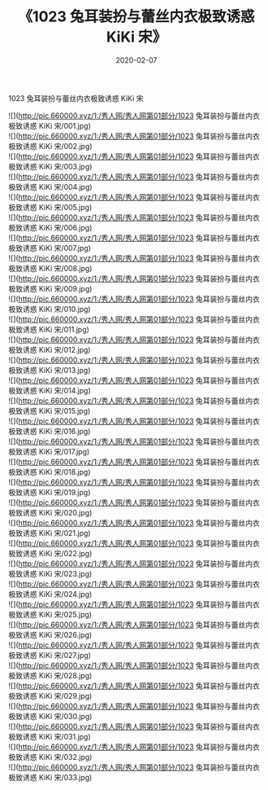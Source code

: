 ﻿---
layout: post
title:  《1023 兔耳装扮与蕾丝内衣极致诱惑 KiKi 宋》
date:   2020-02-07
img: http://pic.660000.xyz/1:/秀人网/秀人网第01部分/1023 兔耳装扮与蕾丝内衣极致诱惑 KiKi 宋/000.jpg
categories: [美女, 清纯, 唯美]
---

1023 兔耳装扮与蕾丝内衣极致诱惑 KiKi 宋

  ![](http://pic.660000.xyz/1:/秀人网/秀人网第01部分/1023 兔耳装扮与蕾丝内衣极致诱惑 KiKi 宋/001.jpg) <br> ![](http://pic.660000.xyz/1:/秀人网/秀人网第01部分/1023 兔耳装扮与蕾丝内衣极致诱惑 KiKi 宋/002.jpg) <br> ![](http://pic.660000.xyz/1:/秀人网/秀人网第01部分/1023 兔耳装扮与蕾丝内衣极致诱惑 KiKi 宋/003.jpg) <br> ![](http://pic.660000.xyz/1:/秀人网/秀人网第01部分/1023 兔耳装扮与蕾丝内衣极致诱惑 KiKi 宋/004.jpg) <br> ![](http://pic.660000.xyz/1:/秀人网/秀人网第01部分/1023 兔耳装扮与蕾丝内衣极致诱惑 KiKi 宋/005.jpg) <br> ![](http://pic.660000.xyz/1:/秀人网/秀人网第01部分/1023 兔耳装扮与蕾丝内衣极致诱惑 KiKi 宋/006.jpg) <br> ![](http://pic.660000.xyz/1:/秀人网/秀人网第01部分/1023 兔耳装扮与蕾丝内衣极致诱惑 KiKi 宋/007.jpg) <br> ![](http://pic.660000.xyz/1:/秀人网/秀人网第01部分/1023 兔耳装扮与蕾丝内衣极致诱惑 KiKi 宋/008.jpg) <br> ![](http://pic.660000.xyz/1:/秀人网/秀人网第01部分/1023 兔耳装扮与蕾丝内衣极致诱惑 KiKi 宋/009.jpg) <br> ![](http://pic.660000.xyz/1:/秀人网/秀人网第01部分/1023 兔耳装扮与蕾丝内衣极致诱惑 KiKi 宋/010.jpg) <br> ![](http://pic.660000.xyz/1:/秀人网/秀人网第01部分/1023 兔耳装扮与蕾丝内衣极致诱惑 KiKi 宋/011.jpg) <br> ![](http://pic.660000.xyz/1:/秀人网/秀人网第01部分/1023 兔耳装扮与蕾丝内衣极致诱惑 KiKi 宋/012.jpg) <br> ![](http://pic.660000.xyz/1:/秀人网/秀人网第01部分/1023 兔耳装扮与蕾丝内衣极致诱惑 KiKi 宋/013.jpg) <br> ![](http://pic.660000.xyz/1:/秀人网/秀人网第01部分/1023 兔耳装扮与蕾丝内衣极致诱惑 KiKi 宋/014.jpg) <br> ![](http://pic.660000.xyz/1:/秀人网/秀人网第01部分/1023 兔耳装扮与蕾丝内衣极致诱惑 KiKi 宋/015.jpg) <br> ![](http://pic.660000.xyz/1:/秀人网/秀人网第01部分/1023 兔耳装扮与蕾丝内衣极致诱惑 KiKi 宋/016.jpg) <br> ![](http://pic.660000.xyz/1:/秀人网/秀人网第01部分/1023 兔耳装扮与蕾丝内衣极致诱惑 KiKi 宋/017.jpg) <br> ![](http://pic.660000.xyz/1:/秀人网/秀人网第01部分/1023 兔耳装扮与蕾丝内衣极致诱惑 KiKi 宋/018.jpg) <br> ![](http://pic.660000.xyz/1:/秀人网/秀人网第01部分/1023 兔耳装扮与蕾丝内衣极致诱惑 KiKi 宋/019.jpg) <br> ![](http://pic.660000.xyz/1:/秀人网/秀人网第01部分/1023 兔耳装扮与蕾丝内衣极致诱惑 KiKi 宋/020.jpg) <br> ![](http://pic.660000.xyz/1:/秀人网/秀人网第01部分/1023 兔耳装扮与蕾丝内衣极致诱惑 KiKi 宋/021.jpg) <br> ![](http://pic.660000.xyz/1:/秀人网/秀人网第01部分/1023 兔耳装扮与蕾丝内衣极致诱惑 KiKi 宋/022.jpg) <br> ![](http://pic.660000.xyz/1:/秀人网/秀人网第01部分/1023 兔耳装扮与蕾丝内衣极致诱惑 KiKi 宋/023.jpg) <br> ![](http://pic.660000.xyz/1:/秀人网/秀人网第01部分/1023 兔耳装扮与蕾丝内衣极致诱惑 KiKi 宋/024.jpg) <br> ![](http://pic.660000.xyz/1:/秀人网/秀人网第01部分/1023 兔耳装扮与蕾丝内衣极致诱惑 KiKi 宋/025.jpg) <br> ![](http://pic.660000.xyz/1:/秀人网/秀人网第01部分/1023 兔耳装扮与蕾丝内衣极致诱惑 KiKi 宋/026.jpg) <br> ![](http://pic.660000.xyz/1:/秀人网/秀人网第01部分/1023 兔耳装扮与蕾丝内衣极致诱惑 KiKi 宋/027.jpg) <br> ![](http://pic.660000.xyz/1:/秀人网/秀人网第01部分/1023 兔耳装扮与蕾丝内衣极致诱惑 KiKi 宋/028.jpg) <br> ![](http://pic.660000.xyz/1:/秀人网/秀人网第01部分/1023 兔耳装扮与蕾丝内衣极致诱惑 KiKi 宋/029.jpg) <br> ![](http://pic.660000.xyz/1:/秀人网/秀人网第01部分/1023 兔耳装扮与蕾丝内衣极致诱惑 KiKi 宋/030.jpg) <br> ![](http://pic.660000.xyz/1:/秀人网/秀人网第01部分/1023 兔耳装扮与蕾丝内衣极致诱惑 KiKi 宋/031.jpg) <br> ![](http://pic.660000.xyz/1:/秀人网/秀人网第01部分/1023 兔耳装扮与蕾丝内衣极致诱惑 KiKi 宋/032.jpg) <br> ![](http://pic.660000.xyz/1:/秀人网/秀人网第01部分/1023 兔耳装扮与蕾丝内衣极致诱惑 KiKi 宋/033.jpg) <br>